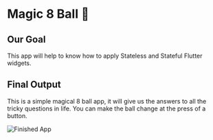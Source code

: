 # Magic 8 Ball 🎱

## Our Goal

This app will help to know how to apply Stateless and Stateful Flutter widgets.


## Final Output

This is a simple magical 8 ball app, it will give us the answers to all the tricky questions in life. You can make the ball change at the press of a button. 

![Finished App](https://github.com/londonappbrewery/Images/blob/master/8-ball-flutter-gif.gif)

